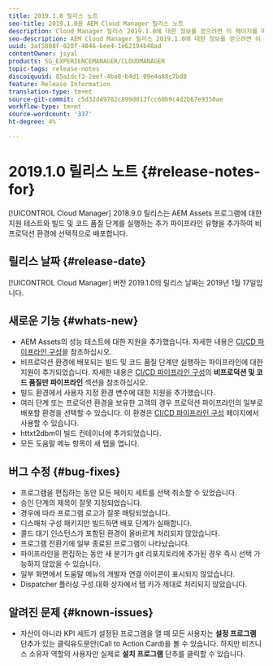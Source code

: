 ```yaml
---
title: 2019.1.0 릴리스 노트
seo-title: 2019.1.0용 AEM Cloud Manager 릴리스 노트
description: Cloud Manager 릴리스 2019.1.0에 대한 정보를 얻으려면 이 페이지를 따르십시오.
seo-description: AEM Cloud Manager 릴리스 2019.1.0에 대한 정보를 얻으려면 이 페이지를 따르십시오.
uuid: 3af5808f-828f-4846-bee4-1e62194b48ad
contentOwner: jsyal
products: SG_EXPERIENCEMANAGER/CLOUDMANAGER
topic-tags: release-notes
discoiquuid: 85a1dcf3-2eef-4ba8-b4d1-09e4a88c7bd0
feature: Release Information
translation-type: tm+mt
source-git-commit: c5d32d49782c899d013fcc60b9c4d2b67e9350ae
workflow-type: tm+mt
source-wordcount: '337'
ht-degree: 4%

---
```



# 2019.1.0 릴리스 노트 {#release-notes-for}

[!UICONTROL Cloud Manager] 2018.9.0 릴리스는 AEM Assets 프로그램에 대한 지원 테스트와 빌드 및 코드 품질 단계를 실행하는 추가 파이프라인 유형을 추가하여 비프로덕션 환경에 선택적으로 배포합니다.

## 릴리스 날짜 {#release-date}

[!UICONTROL Cloud Manager] 버전 2019.1.0의 릴리스 날짜는 2019년 1월 17일입니다.

## 새로운 기능 {#whats-new}

* AEM Assets의 성능 테스트에 대한 지원을 추가했습니다. 자세한 내용은 [CI/CD 파이프라인 구성](configuring-pipeline.md)을 참조하십시오.
* 비프로덕션 환경에 배포되는 빌드 및 코드 품질 단계만 실행하는 파이프라인에 대한 지원이 추가되었습니다. 자세한 내용은 [CI/CD 파이프라인 구성](configuring-pipeline.md)의 **비프로덕션 및 코드 품질만 파이프라인** 섹션을 참조하십시오.
* 빌드 환경에서 사용자 지정 환경 변수에 대한 지원을 추가했습니다.
* 여러 단계 또는 프로덕션 환경을 보유한 고객의 경우 프로덕션 파이프라인의 일부로 배포할 환경을 선택할 수 있습니다. 이 환경은 [CI/CD 파이프라인 구성](configuring-pipeline.md) 페이지에서 사용할 수 있습니다.
* httxt2dbm이 빌드 컨테이너에 추가되었습니다.
* 모든 도움말 메뉴 항목이 새 탭을 엽니다.

## 버그 수정 {#bug-fixes}

* 프로그램을 편집하는 동안 모든 페이지 세트를 선택 취소할 수 있었습니다.
* 승인 단계의 제목이 잘못 지정되었습니다.
* 경우에 따라 프로그램 로고가 잘못 매팅되었습니다.
* 디스패처 구성 패키지만 빌드하면 배포 단계가 실패합니다.
* 콜드 대기 인스턴스가 포함된 환경이 올바르게 처리되지 않았습니다.
* 프로그램 전환기에 일부 종료된 프로그램이 나타났습니다.
* 파이프라인을 편집하는 동안 새 분기가 git 리포지토리에 추가된 경우 즉시 선택 가능하지 않았을 수 있습니다.
* 일부 화면에서 도움말 메뉴의 개발자 연결 아이콘이 표시되지 않았습니다.
* Dispatcher 플러싱 구성 대화 상자에서 탭 키가 제대로 처리되지 않았습니다.

## 알려진 문제 {#known-issues}

* 자산이 아니라 KPI 세트가 설정된 프로그램을 열 때 모든 사용자는 **설정 프로그램** 단추가 있는 클릭유도문안(Call to Action Card)을 볼 수 있습니다. 하지만 비즈니스 소유자 역할의 사용자만 실제로 **설치 프로그램** 단추를 클릭할 수 있습니다.